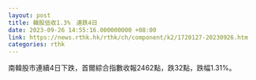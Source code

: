 ```yaml
---
layout: post
title: 韓股低收1.3%　連跌4日
date: 2023-09-26 14:55:16.000000000 +08:00
link: https://news.rthk.hk/rthk/ch/component/k2/1720127-20230926.htm
categories: rthk
---
```


南韓股市連續4日下跌，首爾綜合指數收報2462點，跌32點，跌幅1.31%。
